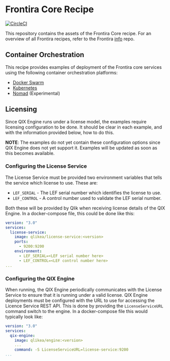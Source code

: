 # Frontira Core Recipe

[![CircleCI](https://circleci.com/gh/qlik-ea/core.svg?style=shield&circle-token=2750d5c49c0348549db4f4518aa2e85da2822452)](https://circleci.com/gh/qlik-ea/core)

This repository contains the assets of the Frontira Core recipe. For an overview of all Frontira recipes, refer to the Frontira [info](https://github.com/qlik-ea/info) repo.

## Container Orchestration

This recipe provides examples of deployment of the Frontira core services using the following container orchestration platforms:

- [Docker Swarm](./docker-swarm/)
- [Kubernetes](./kubernetes/)
- [Nomad](./nomad/) (Experimental)

## Licensing

Since QIX Engine runs under a license model, the examples require licensing configuration to be done. It should be clear in each example, and with the information provided below, how to do this.

**NOTE**: The examples do not yet contain these configuration options since QIX Engine does not yet support it. Examples will be updated as soon as this becomes available.

### Configuring the License Service

The License Service must be provided two environment variables that tells the service which license to use. These are:

- `LEF_SERIAL` - The LEF serial number which identifies the license to use.
- `LEF_CONTROL` - A control number used to validate the LEF serial number.

Both these will be provided by Qlik when receiving license details of the QIX Engine. In a docker-compose file, this could be done like this:

```yml
version: "3.0"
services:
  license-service:
    image: qlikea/license-service:<version>
    ports:
      - 9200:9200
    environment:
      - LEF_SERIAL=<LEF serial number here>
      - LEF_CONTROL=<LEF control number here>
...      
```

### Configuring the QIX Engine

When running, the QIX Engine periodically communicates with the License Service to ensure that it is running under a valid license. QIX Engine deployments must be configured with the URL to use for accessing the Licence Service REST API. This is done by providing the `LicenseServiceURL` command switch to the engine. In a docker-compose file this would typically look like:

```yml
version: "3.0"
services:
  qix-engine:
    image: qlikea/engine:<version>
    ...
    command: -S LicenseServiceURL=license-service:9200
...
```


